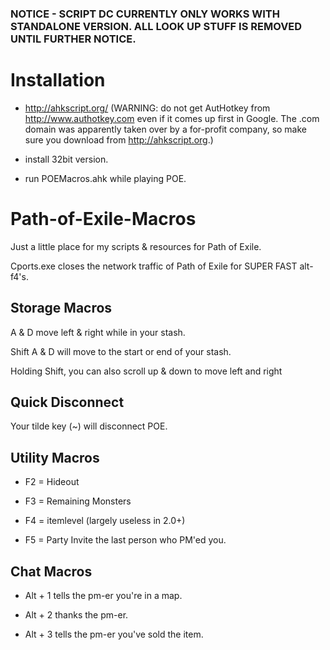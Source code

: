 ### NOTICE - SCRIPT DC CURRENTLY ONLY WORKS WITH STANDALONE VERSION.   ALL LOOK UP STUFF IS REMOVED UNTIL FURTHER NOTICE. 


# Installation

- http://ahkscript.org/ (WARNING: do not get AutHotkey from http://www.authotkey.com even if it comes up first in Google. The .com domain was apparently taken over by a for-profit company, so make sure you download from http://ahkscript.org.)

- install 32bit version.  

- run POEMacros.ahk while playing POE.  

# Path-of-Exile-Macros

Just a little place for my scripts &amp; resources for Path of Exile.

Cports.exe closes the network traffic of Path of Exile for SUPER FAST alt-f4's.

## Storage Macros

A & D move left & right while in your stash.

Shift A & D will move to the start or end of your stash.

Holding Shift, you can also scroll up & down to move left and right

## Quick Disconnect

Your tilde key (~) will disconnect POE.

## Utility Macros

- F2 = Hideout

- F3 = Remaining Monsters

- F4 = itemlevel (largely useless in 2.0+)

- F5 = Party Invite the last person who PM'ed you.


## Chat Macros

- Alt + 1 tells the pm-er you're in a map.

- Alt + 2 thanks the pm-er.

- Alt + 3 tells the pm-er you've sold the item.
